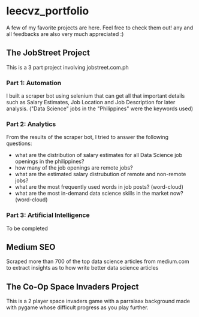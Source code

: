 # leecvz_portfolio
A few of my favorite projects are here. Feel free to check them out! any and all feedbacks are also very much appreciated :)

## The JobStreet Project

This is a 3 part project involving jobstreet.com.ph

### Part 1: Automation

I built a scraper bot using selenium that can get all that important details such as Salary Estimates, Job Location and Job Description for later analysis. 
("Data Science" jobs in the "Philippines" were the keywords used)


### Part 2: Analytics

From the results of the scraper bot, I tried to answer the following questions: 
- what are the distribution of salary estimates for all Data Science job openings in the philippines?
- how many of the job openings are remote jobs?
- what are the estimated salary distrubution of remote and non-remote jobs?
- what are the most frequently used words in job posts? (word-cloud)
- what are the most in-demand data science skills in the market now? (word-cloud)

### Part 3: Artificial Intelligence

To be completed

## Medium SEO

Scraped more than 700 of the top data science articles from medium.com to extract insights as to how write better data science articles

## The Co-Op Space Invaders Project

This is a 2 player space invaders game with a parralaax background made with pygame whose difficult progress as you play further.
